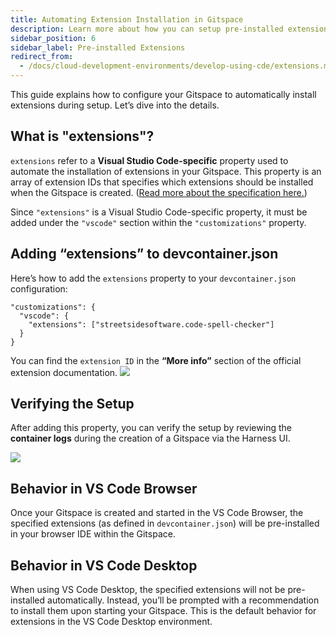 ```yaml
---
title: Automating Extension Installation in Gitspace
description: Learn more about how you can setup pre-installed extensions for your Gitspaces with "devcontainer.json".
sidebar_position: 6
sidebar_label: Pre-installed Extensions
redirect_from:
  - /docs/cloud-development-environments/develop-using-cde/extensions.md
---
```


This guide explains how to configure your Gitspace to automatically install extensions during setup. Let’s dive into the details.

## What is "extensions"?
```extensions``` refer to a **Visual Studio Code-specific** property used to automate the installation of extensions in your Gitspace. This property is an array of extension IDs that specifies which extensions should be installed when the Gitspace is created. ([Read more about the specification here.](https://containers.dev/supporting))

Since ```"extensions"``` is a Visual Studio Code-specific property, it must be added under the ```"vscode"``` section within the ```"customizations"``` property.

## Adding “extensions” to devcontainer.json
Here’s how to add the ```extensions``` property to your ```devcontainer.json``` configuration:
```
"customizations": {
  "vscode": {
    "extensions": ["streetsidesoftware.code-spell-checker"]
  }
}
```
You can find the ```extension ID``` in the **“More info”** section of the official extension documentation.
![](./static/extensions-3.png)

## Verifying the Setup
After adding this property, you can verify the setup by reviewing the **container logs** during the creation of a Gitspace via the Harness UI.

![](./static/extensions-1.png)


## Behavior in VS Code Browser
Once your Gitspace is created and started in the VS Code Browser, the specified extensions (as defined in ```devcontainer.json```) will be pre-installed in your browser IDE within the Gitspace.


## Behavior in VS Code Desktop
When using VS Code Desktop, the specified extensions will not be pre-installed automatically. Instead, you’ll be prompted with a recommendation to install them upon starting your Gitspace. This is the default behavior for extensions in the VS Code Desktop environment.
